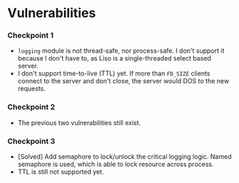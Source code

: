 # Vulnerabilities

### Checkpoint 1

* `logging` module is not thread-safe, nor process-safe. I don't support it because I don't have to, as Liso is a single-threaded select based server.
* I don't support time-to-live (TTL) yet. If more than `FD_SIZE` clients connect to the server and don't close, the server would DOS to the new requests.

### Checkpoint 2

* The previous two vulnerabilities still exist.

### Checkpoint 3

* [Solved] Add semaphore to lock/unlock the critical logging logic. Named semaphore is used, which is able to lock resource across process.
* TTL is still not supported yet.
